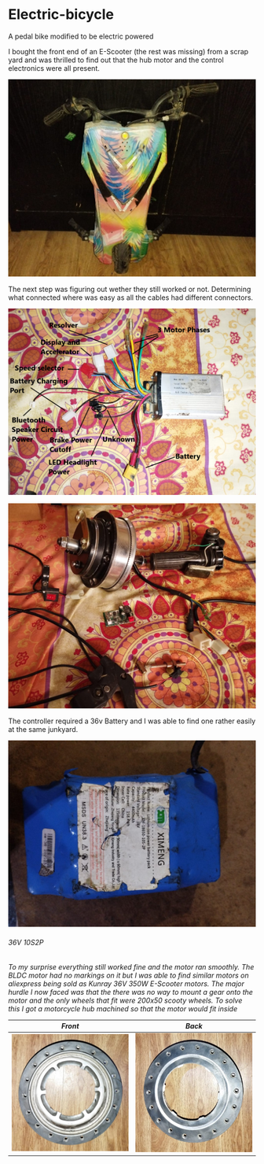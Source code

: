 # Electric-bicycle
A pedal bike modified to be electric powered

I bought the front end of an E-Scooter (the rest was missing) from a scrap yard and was thrilled to find out that the hub motor and the control electronics were all present.

<img src="https://github.com/Holo1123/Electric-bicycle/blob/main/Scooty1.png" width="1000">

The next step was figuring out wether they still worked or not.
Determining what connected where was easy as all the cables had different connectors.

![alt text](https://github.com/Holo1123/Electric-bicycle/blob/main/Motor_Controller_labled.png?raw=true)

![alt text](https://github.com/Holo1123/Electric-bicycle/blob/main/Electronics1.png?raw=true)

The controller required a 36v Battery and I was able to find one rather easily at the same junkyard.
  
![alt text](https://github.com/Holo1123/Electric-bicycle/blob/main/Battery_pack.png?raw=true)
 
<h6>36V 10S2P<h6> 

To my surprise everything still worked fine and the motor ran smoothly.
The BLDC motor had no markings on it but I was able to find similar motors on aliexpress being sold as Kunray 36V 350W E-Scooter motors.
The major hurdle I now faced was that the there was no way to mount a gear onto the motor and the only wheels that fit were 200x50 scooty wheels.
To solve this I got a motorcycle hub machined so that the motor would fit inside

Front            |  Back
:-------------------------:|:-------------------------:
 <img src="https://github.com/Holo1123/Electric-bicycle/blob/main/Front_Hub.jpg" width="500">| <img src="https://github.com/Holo1123/Electric-bicycle/blob/main/Back_Hub.jpg" width="500"> 


